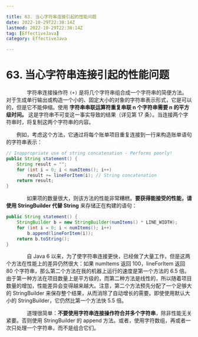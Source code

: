 ```yaml
---

title: 63. 当心字符串连接引起的性能问题
date: 2022-10-29T22:38:14Z
lastmod: 2022-10-29T22:38:14Z
tag: [EffectiveJava]
category: EffectiveJava

---
```


# 63. 当心字符串连接引起的性能问题


　　　　字符串连接操作符 `(+)` 是将几个字符串组合成一个字符串的简便方法。对于生成单行输出或构造一个小的、固定大小的对象的字符串表示形式，它是可以的，但是它不能伸缩。使用 **字符串串联运算符重复串联 n 个字符串需要 n 的平方级时间。**  这是字符串不可变这一事实导致的结果（详见第 17 条）。当连接两个字符串时，将复制这两个字符串的内容。

　　例如，考虑这个方法，它通过将每个账单项目重复连接到一行来构造账单语句的字符串表示：

```java
// Inappropriate use of string concatenation - Performs poorly!
public String statement() {
    String result = "";
    for (int i = 0; i < numItems(); i++)
        result += lineForItem(i); // String concatenation
    return result;
}
```

　　　　如果项的数量很大，则该方法的性能非常糟糕。**要获得能接受的性能，请使用 StringBuilder 代替 String** 来存储正在构建的语句：

```java
public String statement() {
    StringBuilder b = new StringBuilder(numItems() * LINE_WIDTH);
    for (int i = 0; i < numItems(); i++)
        b.append(lineForItem(i));
    return b.toString();
}
```

　　　　自 Java 6 以来，为了使字符串连接更快，已经做了大量工作，但是这两个方法在性能上的差异仍然很大：如果 numItems 返回 100，lineForItem 返回 80 个字符串，那么第二个方法在我的机器上运行的速度是第一个方法的 6.5 倍。由于第一种方法在项目数量上是平方级的，而第二种方法是线性的，所以随着项目数量的增加，性能差异会变得越来越大。注意，第二个方法预先分配了一个足够大的 StringBuilder 来保存整个结果，从而消除了自动增长的需要。即使使用默认大小的 StringBuilder，它仍然比第一个方法快 5.5 倍。

　　　　道理很简单：**不要使用字符串连接操作符合并多个字符串**，除非性能无关紧要。否则使用 StringBuilder 的 append 方法。或者，使用字符数组，再或者一次只处理一个字符串，而不是组合它们。

